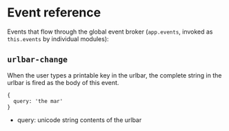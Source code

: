 # Event reference

Events that flow through the global event broker (`app.events`, invoked as
`this.events` by individual modules):

## `urlbar-change`

When the user types a printable key in the urlbar, the complete string in
the urlbar is fired as the body of this event.

```
{
  query: 'the mar'
}
```

- query: unicode string contents of the urlbar
